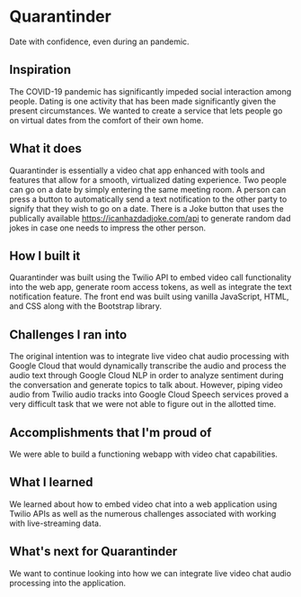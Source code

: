 # Quarantinder
Date with confidence, even during an pandemic.

## Inspiration
The COVID-19 pandemic has significantly impeded social interaction among people. Dating is one activity that has been made significantly given the present circumstances. We wanted to create a service that lets people go on virtual dates from the comfort of their own home.

## What it does
Quarantinder is essentially a video chat app enhanced with tools and features that allow for a smooth, virtualized dating experience. Two people can go on a date by simply entering the same meeting room. A person can press a button to automatically send a text notification to the other party to signify that they wish to go on a date. There is a Joke button that uses the publically available https://icanhazdadjoke.com/api to generate random dad jokes in case one needs to impress the other person.

## How I built it
Quarantinder was built using the Twilio API to embed video call functionality into the web app, generate room access tokens, as well as integrate the text notification feature. The front end was built using vanilla JavaScript, HTML, and CSS along with the Bootstrap library.

## Challenges I ran into
The original intention was to integrate live video chat audio processing with Google Cloud that would dynamically transcribe the audio and process the audio text through Google Cloud NLP in order to analyze sentiment during the conversation and generate topics to talk about. However, piping video audio from Twilio audio tracks into Google Cloud Speech services proved a very difficult task that we were not able to figure out in the allotted time.

## Accomplishments that I'm proud of
We were able to build a functioning webapp with video chat capabilities.

## What I learned
We learned about how to embed video chat into a web application using Twilio APIs as well as the numerous challenges associated with working with live-streaming data.

## What's next for Quarantinder
We want to continue looking into how we can integrate live video chat audio processing into the application.

